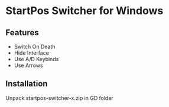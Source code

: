 # StartPos Switcher for Windows

## Features

* Switch On Death
* Hide Interface
* Use A/D Keybinds
* Use Arrows

## Installation

Unpack startpos-switcher-x.zip in GD folder
